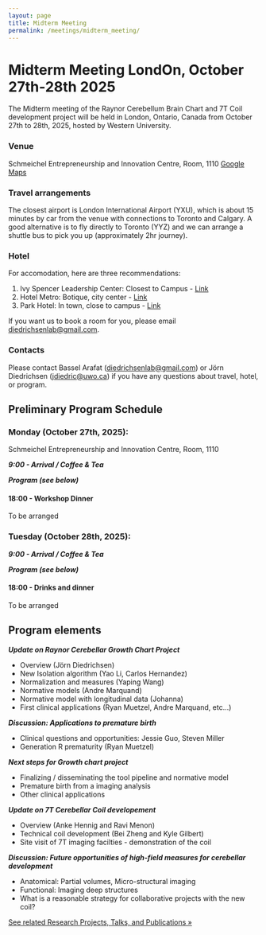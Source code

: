 ```yaml
---
layout: page
title: Midterm Meeting
permalink: /meetings/midterm_meeting/
---
```


# Midterm Meeting LondOn, October 27th-28th 2025

The Midterm meeting of the Raynor Cerebellum Brain Chart and 7T Coil development project will be held in London, Ontario, Canada from October 27th to 28th, 2025, hosted by Western University.

### Venue
Schmeichel Entrepreneurship and Innovation Centre, Room, 1110 [Google Maps](https://www.google.com/maps/place/Ronald+D.+Schmeichel+Building+for+Entrepreneurship+and+Innovation/@43.007355,-81.2799882,16z/data=!4m6!3m5!1s0x882eefbcb4e0ae1d:0xe737f47c98e72df9!8m2!3d43.0073324!4d-81.2766097!16s%2Fg%2F11kbywxhs3!5m1!1e4?hl=en-US&entry=ttu&g_ep=EgoyMDI1MDcxNi4wIKXMDSoASAFQAw%3D%3D)

### Travel arrangements
The closest airport is London International Airport (YXU), which is about 15 minutes by car from the venue with connections to Toronto and Calgary. A good alternative is to fly directly to Toronto (YYZ) and we can arrange a shuttle bus to pick you up (approximately 2hr journey).

### Hotel
For accomodation, here are three recommendations: 
1. Ivy Spencer Leadership Center: Closest to Campus - [Link](https://hotels.app.link/U0ye5VhvoWb)
2. Hotel Metro: Botique, city center - [Link](https://hotels.app.link/3cct9MpvoWb)
3. Park Hotel: In town, close to campus - [Link](https://hotels.app.link/4CObwvdwoWb)

If you want us to book a room for you, please email diedrichsenlab@gmail.com.

### Contacts
Please contact Bassel Arafat (diedrichsenlab@gmail.com) or Jörn Diedrichsen (jdiedric@uwo.ca) if you have any questions about travel, hotel, or program.

##  Preliminary Program Schedule
### Monday (October 27th, 2025):
Schmeichel Entrepreneurship and Innovation Centre, Room, 1110

***9:00 - Arrival / Coffee & Tea***

***Program (see below)***

#### 18:00 - Workshop Dinner
To be arranged


### Tuesday (October 28th, 2025):
***9:00 - Arrival / Coffee & Tea***

***Program (see below)***

#### 18:00 - Drinks and dinner
To be arranged

## Program elements

***Update on Raynor Cerebellar Growth Chart Project***

* Overview (Jörn Diedrichsen)
* New Isolation algorithm (Yao Li, Carlos Hernandez)
* Normalization and measures (Yaping Wang)
* Normative models (Andre Marquand)
* Normative model with longitudinal data (Johanna)
* First clinical applications (Ryan Muetzel, Andre Marquand, etc...)

***Discussion: Applications to premature birth***

* Clinical questions and opportunities: Jessie Guo, Steven Miller
* Generation R prematurity (Ryan Muetzel)

***Next steps for Growth chart project***
* Finalizing / disseminating the tool pipeline and normative model
* Premature birth from a imaging analysis
* Other clinical applications

***Update on 7T Cerebellar Coil developement***

* Overview (Anke Hennig and Ravi Menon)
* Technical coil development (Bei Zheng and Kyle Gilbert)
* Site visit of 7T imaging facilties - demonstration of the coil

***Discussion: Future opportunities of high-field measures for cerebellar development***

* Anatomical: Partial volumes, Micro-structural imaging
* Functional: Imaging deep structures
* What is a reasonable strategy for collaborative projects with the new coil?


[See related Research Projects, Talks, and Publications »](/meetings/midterm_research/)

